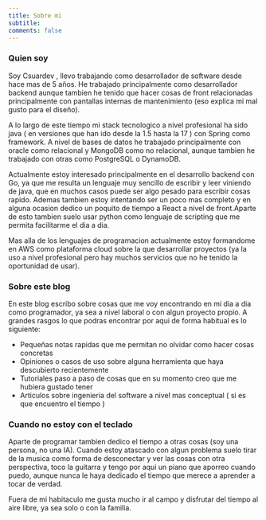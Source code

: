 ```yaml
---
title: Sobre mi
subtitle: 
comments: false
---
```

### Quien soy
Soy Csuardev , llevo trabajando como desarrollador de software desde hace mas de 5 años. He trabajado principalmente como desarrollador backend aunque tambien he tenido que hacer cosas de front relacionadas principalmente con pantallas internas de mantenimiento (eso explica mi mal gusto para el diseño).

A lo largo de este tiempo mi stack tecnologico a nivel profesional ha sido java ( en versiones que han ido desde la 1.5 hasta la 17 ) con Spring como framework. A nivel de bases de datos he trabajado principalmente con oracle como relacional y MongoDB como no relacional, aunque tambien he trabajado con otras como PostgreSQL o DynamoDB.

Actualmente estoy interesado principalmente en el desarrollo backend con Go, ya que me resulta un lenguaje muy sencillo de escribir y leer viniendo de java, que en muchos casos puede ser algo pesado para escribir cosas rapido. Ademas tambien estoy intentando ser un poco mas completo y en alguna ocasion dedico un poquito de tiempo a React a nivel de front.Aparte de esto tambien suelo usar python como lenguaje de scripting que me permita facilitarme el dia a dia.

Mas alla de los lenguajes de programacion actualmente estoy formandome en AWS como plataforma cloud sobre la que desarrollar proyectos (ya la uso a nivel profesional pero hay muchos servicios que no he tenido la oportunidad de usar).

### Sobre este blog 
En este blog escribo sobre cosas que me voy encontrando en mi dia a dia como programador, ya sea a nivel laboral o con algun proyecto propio. A grandes rasgos lo que podras encontrar por aqui de forma habitual es lo siguiente:

- Pequeñas notas rapidas que me permitan no olvidar como hacer cosas concretas
- Opiniones o casos de uso sobre alguna herramienta que haya descubierto recientemente
- Tutoriales paso a paso de cosas que en su momento creo que me hubiera gustado tener
- Articulos sobre ingenieria del software a nivel mas conceptual ( si es que encuentro el tiempo )


### Cuando no estoy con el teclado
Aparte de programar tambien dedico el tiempo a otras cosas (soy una persona, no una IA). Cuando estoy atascado con algun problema suelo tirar de la musica como forma de desconectar y ver las cosas con otra perspectiva, toco la guitarra y tengo por aqui un piano que aporreo cuando puedo, aunque nunca le haya dedicado el tiempo que merece a aprender a tocar de verdad.

Fuera de mi habitaculo me gusta mucho ir al campo y disfrutar del tiempo al aire libre, ya sea solo o con la familia.
